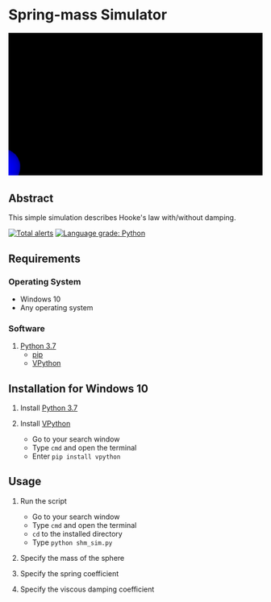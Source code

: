 # Spring-mass Simulator

<div align="left">
  <img src="demo/spring-mass-sys.gif" \>
</div>

## Abstract
This simple simulation describes Hooke's law with/without damping.

[![Total alerts](https://img.shields.io/lgtm/alerts/g/winstxnhdw/SpringSim.svg?logo=lgtm&logoWidth=18)](https://lgtm.com/projects/g/winstxnhdw/SpringSim/alerts/)
[![Language grade: Python](https://img.shields.io/lgtm/grade/python/g/winstxnhdw/SpringSim.svg?logo=lgtm&logoWidth=18)](https://lgtm.com/projects/g/winstxnhdw/SpringSim/context:python)

## Requirements
### Operating System
- Windows 10 
- Any operating system

### Software 
1. [Python 3.7](https://www.python.org/ftp/python/3.7.7/python-3.7.7-amd64.exe)
   - [pip](https://pypi.org/project/pip/)
   - [VPython](https://vpython.org/)
  
## Installation for Windows 10
1. Install [Python 3.7](https://www.python.org/ftp/python/3.7.7/python-3.7.7-amd64.exe)

2. Install [VPython](https://vpython.org/presentation2018/install.html)
   - Go to your search window
   - Type `cmd` and open the terminal
   - Enter `pip install vpython`
   
## Usage
1. Run the script
   - Go to your search window
   - Type `cmd` and open the terminal
   - `cd` to the installed directory
   - Type `python shm_sim.py`
   
2. Specify the mass of the sphere

3. Specify the spring coefficient

4. Specify the viscous damping coefficient
